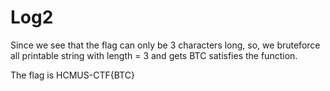 # Log2

Since we see that the flag can only be 3 characters long, so, we bruteforce all printable string with length = 3 and gets BTC satisfies the function.

The flag is HCMUS-CTF{BTC}